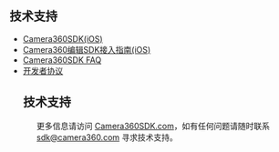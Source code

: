 <H2><A class="anchor" id="user-content-技术支持" aria-hidden="true" href="#技术支持"><SPAN 
class="octicon octicon-link"></SPAN></A>技术支持</H2>
<UL>
  <LI><A href="http://sdk.camera360.com/page/sdk">Camera360SDK(iOS)</A></LI>
  <LI><A href="http://sdk.camera360.com/page/iosguide">Camera360编辑SDK接入指南(iOS)</A></LI>
  <LI><A href="http://sdk.camera360.com/page/faq">Camera360SDK FAQ</A></LI>
  <LI><A href="http://sdk.camera360.com/page/agreement">开发者协议</A></LI>

<H2><A class="anchor" id="user-content-技术支持" aria-hidden="true" href="#技术支持"><SPAN 
class="octicon octicon-link"></SPAN></A>技术支持</H2>
<UL>
<P>更多信息请访问 <A href="http://sdk.camera360.com/">Camera360SDK.com</A>，如有任何问题请随时联系 <A href="mailto:sdk@camera360.com">sdk@camera360.com</A> 寻求技术支持。
